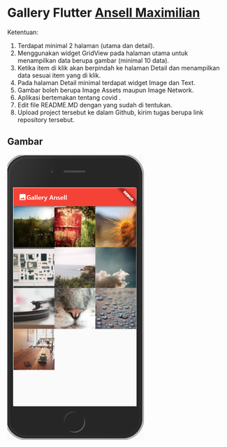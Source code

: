 # Gallery Flutter [Ansell Maximilian](https://github.com/AnsellMaximilian)

Ketentuan:
1. Terdapat minimal 2 halaman (utama dan detail).
2. Menggunakan widget GridView pada halaman utama untuk menampilkan data berupa gambar (minimal 10 data).
3. Ketika item di klik akan berpindah ke halaman Detail dan menampilkan data sesuai item yang di klik.
4. Pada halaman Detail minimal terdapat widget Image dan Text.
5. Gambar boleh berupa Image Assets maupun Image Network.
6. Aplikasi bertemakan tentang covid .
4. Edit file README.MD dengan yang sudah di tentukan.
5. Upload project tersebut ke dalam Github, kirim tugas berupa link repository tersebut.

## Gambar

![test](/assets/test.png)
